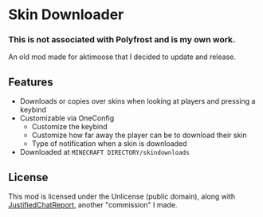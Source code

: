 # Skin Downloader

### This is not associated with Polyfrost and is my own work.

An old mod made for aktimoose that I decided to update and release.

## Features

- Downloads or copies over skins when looking at players and pressing a keybind
- Customizable via OneConfig
  - Customize the keybind
  - Customize how far away the player can be to download their skin
  - Type of notification when a skin is downloaded
- Downloaded at `MINECRAFT DIRECTORY/skindownloads`

## License

This mod is licensed under the Unlicense (public domain), along with [JustifiedChatReport](https://github.com/Wyvest/JustifiedChatReport), another "commission" I made.